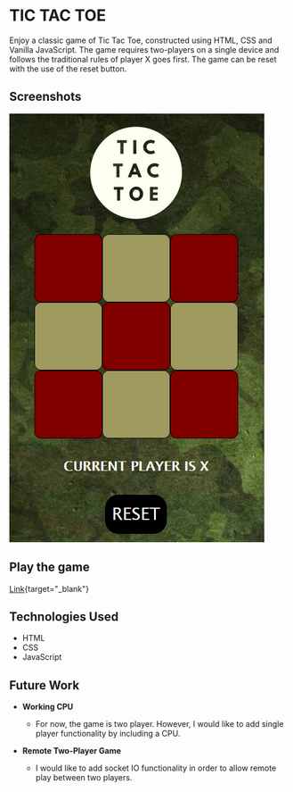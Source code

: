 # **TIC TAC TOE**

Enjoy a classic game of Tic Tac Toe, constructed using HTML, CSS and Vanilla JavaScript. The game requires two-players on a single device and follows the traditional rules of player X goes first. The game can be reset with the use of the reset button. 

## Screenshots

![Main Screen](img/main.png)

## Play the game

[Link](https://www.martinnicola.com/tic_tac_toe){target="_blank"}

## Technologies Used

- HTML
- CSS
- JavaScript

## Future Work

- **Working CPU**
  - For now, the game is two player. However, I would like to add single player functionality by including a CPU.
  
- **Remote Two-Player Game**
  - I would like to add socket IO functionality in order to allow remote play between two players.

